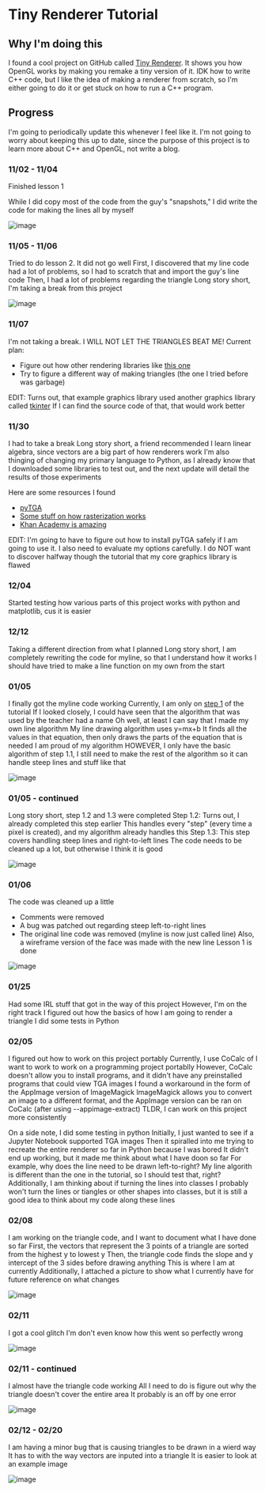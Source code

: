 # Tiny Renderer Tutorial

## Why I'm doing this

I found a cool project on GitHub called [Tiny Renderer](https://github.com/ssloy/tinyrenderer). It shows you how OpenGL works by making you remake a tiny version of it. IDK how to write C++ code, but I like the idea of making a renderer from scratch, so I'm either going to do it or get stuck on how to run a C++ program.

## Progress

I'm going to periodically update this whenever I feel like it. I'm not going to worry about keeping this up to date, since the purpose of this project is to learn more about C++ and OpenGL, not write a blog.

### 11/02 - 11/04

Finished lesson 1

While I did copy most of the code from the guy's "snapshots," I did write the code for making the lines all by myself

![image](display/lesson1_wireframe.tga)

### 11/05 - 11/06

Tried to do lesson 2. It did not go well
First, I discovered that my line code had a lot of problems, so I had to scratch that and import the guy's line code
Then, I had a lot of problems regarding the triangle
Long story short, I'm taking a break from this project

![image](display/lesson2_failedtriangles.tga)

### 11/07

I'm not taking a break. I WILL NOT LET THE TRIANGLES BEAT ME!
Current plan:
- Figure out how other rendering libraries like [this one](https://www.rose-hulman.edu/class/csse/resources/Python/ZelleGraphics.html)
- Try to figure a different way of making triangles (the one I tried before was garbage)

EDIT: Turns out, that example graphics library used another graphics library called [tkinter](https://realpython.com/python-gui-tkinter/)
      If I can find the source code of that, that would work better

### 11/30

I had to take a break
Long story short, a friend recommended I learn linear algebra, since vectors are a big part of how renderers work
I'm also thinging of changing my primary language to Python, as I already know that
I downloaded some libraries to test out, and the next update will detail the results of those experiments

Here are some resources I found
- [pyTGA](https://github.com/MircoT/pyTGA)
- [Some stuff on how rasterization works](https://www.scratchapixel.com/lessons/3d-basic-rendering/rasterization-practical-implementation/projection-stage.html)
- [Khan Academy is amazing](https://www.khanacademy.org/math/linear-algebra/vectors-and-spaces/vectors/v/linear-algebra-parametric-representations-of-lines)

EDIT: I'm going to have to figure out how to install pyTGA safely if I am going to use it. I also need to evaluate my options carefully. I do NOT want to discover halfway though the tutorial that my core graphics library is flawed

### 12/04

Started testing how various parts of this project works with python and matplotlib, cus it is easier

### 12/12

Taking a different direction from what I planned
Long story short, I am completely rewriting the code for myline, so that I understand how it works
I should have tried to make a line function on my own from the start

### 01/05

I finally got the myline code working
Currently, I am only on [step 1](https://github.com/ssloy/tinyrenderer/wiki/Lesson-1:-Bresenham%E2%80%99s-Line-Drawing-Algorithm) of the tutorial
If I looked closely, I could have seen that the algorithm that was used by the teacher had a name
Oh well, at least I can say that I made my own line algorithm
My line drawing algorithm uses y=mx+b
It finds all the values in that equation, then only draws the parts of the equation that is needed
I am proud of my algorithm
HOWEVER, I only have the basic algorithm of step 1.1, I still need to make the rest of the algorithm so it can handle steep lines and stuff like that

![image](display/lesson1_successfulstart.tga)

### 01/05 - continued

Long story short, step 1.2 and 1.3 were completed
Step 1.2:
    Turns out, I already completed this step earlier
    This handles every "step" (every time a pixel is created), and my algorithm already handles this
Step 1.3:
    This step covers handling steep lines and right-to-left lines
The code needs to be cleaned up a lot, but otherwise I think it is good

![image](display/lesson1_step2and3.tga)

### 01/06

The code was cleaned up a little 
- Comments were removed
- A bug was patched out regarding steep left-to-right lines
- The original line code was removed (myline is now just called line)
Also, a wireframe version of the face was made with the new line
Lesson 1 is done

![image](display/lesson1_newwireframe.tga)

### 01/25

Had some IRL stuff that got in the way of this project
However, I'm on the right track
I figured out how the basics of how I am going to render a triangle
I did some tests in Python

### 02/05

I figured out how to work on this project portably
Currently, I use CoCalc of I want to work to work on a programming project portablly
However, CoCalc doesn't allow you to install programs, and it didn't have any preinstalled programs that could view TGA images
I found a workaround in the form of the AppImage version of ImageMagick
ImageMagick allows you to convert an image to a different format, and the AppImage version can be ran on CoCalc (after using --appimage-extract)
TLDR, I can work on this project more consistently

On a side note, I did some testing in python
Initially, I just wanted to see if a Jupyter Notebook supported TGA images
Then it spiralled into me trying to recreate the entire renderer so far in Python because I was bored
It didn't end up working, but it made me think about what I have doon so far
For example, why does the line need to be drawn left-to-right?
My line algorith is different than the one in the tutorial, so I should test that, right?
Additionally, I am thinking about if turning the lines into classes
I probably won't turn the lines or tiangles or other shapes into classes, but it is still a good idea to think about my code along these lines

### 02/08

I am working on the triangle code, and I want to document what I have done so far
First, the vectors that represent the 3 points of a triangle are sorted from the highest y to lowest y
Then, the triangle code finds the slope and y intercept of the 3 sides before drawing anything
This is where I am at currently
Additionally, I attached a picture to show what I currently have for future reference on what changes

![image](display/lesson2_originalversion.png)

### 02/11

I got a cool glitch
I'm don't even know how this went so perfectly wrong

![image](display/lesson2_coolfail.png)

### 02/11 - continued

I almost have the triangle code working
All I need to do is figure out why the triangle doesn't cover the entire area
It probably is an off by one error

![image](display/lesson2_almostgood.png)

### 02/12 - 02/20

I am having a minor bug that is causing triangles to be drawn in a wierd way
It has to with the way vectors are inputed into a triangle
It is easier to look at an example image

![image](display/lesson2_incorrecttriangle.png)
